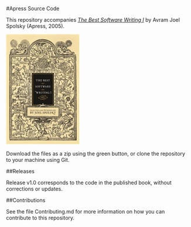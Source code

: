 #Apress Source Code

This repository accompanies [*The Best Software Writing I*](http://www.apress.com/9781590595008) by Avram Joel Spolsky (Apress, 2005).

![Cover image](9781590595008.jpg)

Download the files as a zip using the green button, or clone the repository to your machine using Git.

##Releases

Release v1.0 corresponds to the code in the published book, without corrections or updates.

##Contributions

See the file Contributing.md for more information on how you can contribute to this repository.
